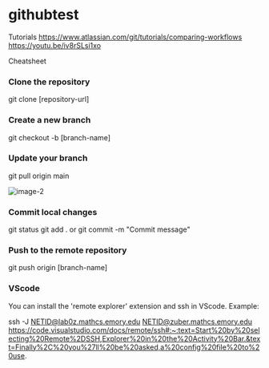 # githubtest

Tutorials
https://www.atlassian.com/git/tutorials/comparing-workflows
https://youtu.be/iv8rSLsi1xo

Cheatsheet
### Clone the repository
git clone [repository-url]
  
### Create a new branch
git checkout -b [branch-name]
  
### Update your branch
git pull origin main
  
![image-2](https://github.com/nicoletyang/githubtest/assets/53498792/c4d02095-fc53-4acc-a634-16e3c380da64)


### Commit local changes

git status
git add .
or
git commit -m "Commit message"

### Push to the remote repository

git push origin [branch-name]
  
### VScode
You can install the 'remote explorer' extension and ssh in VScode.
Example:

ssh -J NETID@lab0z.mathcs.emory.edu NETID@zuber.mathcs.emory.edu
  https://code.visualstudio.com/docs/remote/ssh#:~:text=Start%20by%20selecting%20Remote%2DSSH,Explorer%20in%20the%20Activity%20Bar.&text=Finally%2C%20you%27ll%20be%20asked,a%20config%20file%20to%20use.
